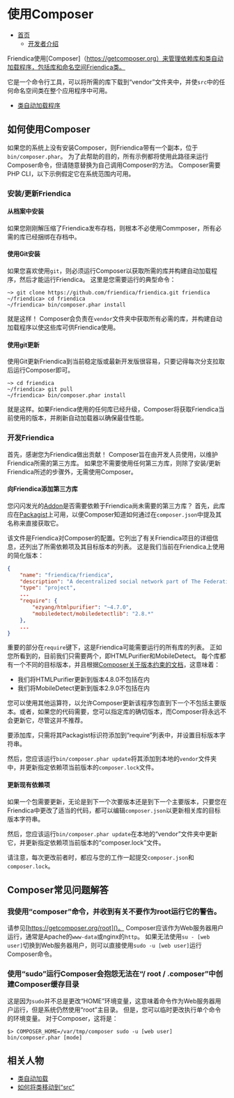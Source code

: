使用Composer
===============

* [首页](help)
  * [开发者介绍](help/Developers-Intro)

Friendica使用[Composer]（https://getcomposer.org）来管理依赖库和类自动加载程序，包括库和命名空间Friendica类。

它是一个命令行工具，可以将所需的库下载到“vendor”文件夹中，并使`src`中的任何命名空间类在整个应用程序中可用。

* [类自动加载程序](help/autoloader)

## 如何使用Composer

如果您的系统上没有安装Composer，则Friendica带有一个副本，位于`bin/composer.phar`。
为了此帮助的目的，所有示例都将使用此路径来运行Composer命令，但请随意替换为自己调用Composer的方法。
Composer需要PHP CLI，以下示例假定它在系统范围内可用。

### 安装/更新Friendica

#### 从档案中安装

如果您刚刚解压缩了Friendica发布存档，则根本不必使用Commposer，所有必需的库已经捆绑在存档中。

#### 使用Git安装

如果您喜欢使用`git`，则必须运行Composer以获取所需的库并构建自动加载程序，然后才能运行Friendica。
这里是您需要运行的典型命令：

````
~> git clone https://github.com/friendica/friendica.git friendica
~/friendica> cd friendica
~/friendica> bin/composer.phar install
````

就是这样！ Composer会负责在`vendor`文件夹中获取所有必需的库，并构建自动加载程序以使这些库可供Friendica使用。

#### 使用git更新

使用Git更新Friendica到当前稳定版或最新开发版很容易，只要记得每次分支拉取后运行Composer即可。

````
~> cd friendica
~/friendica> git pull
~/friendica> bin/composer.phar install
````

就是这样。如果Friendica使用的任何库已经升级，Composer将获取Friendica当前使用的版本，并刷新自动加载器以确保最佳性能。

### 开发Friendica

首先，感谢您为Friendica做出贡献！
Composer旨在由开发人员使用，以维护Friendica所需的第三方库。
如果您不需要使用任何第三方库，则除了安装/更新Friendica所述的步骤外，无需使用Composer。

#### 向Friendica添加第三方库

您闪闪发光的[Addon](help/Addons)是否需要依赖于Friendica尚未需要的第三方库？
首先，此库应在[Packagist](https://packagist.org)上可用，以便Composer知道如何通过在`composer.json`中提及其名称来直接获取它。

该文件是Friendica对Composer的配置。它列出了有关Friendica项目的详细信息，还列出了所需依赖项及其目标版本的列表。
这是我们当前在Friendica上使用的简化版本：

````json
{
	"name": "friendica/friendica",
	"description": "A decentralized social network part of The Federation",
	"type": "project",
	...
	"require": {
		"ezyang/htmlpurifier": "~4.7.0",
		"mobiledetect/mobiledetectlib": "2.8.*"
	},
	...
}
````

重要的部分在`require`键下，这是Friendica可能需要运行的所有库的列表。
正如您所看到的，目前我们只需要两个，即HTMLPurifier和MobileDetect。
每个库都有一个不同的目标版本，并且根据[Composer关于版本约束的文档](https://getcomposer.org/doc/articles/versions.md#writing-basic-version-constraints)，这意味着：

* 我们将HTMLPurifier更新到版本4.8.0不包括在内
* 我们将MobileDetect更新到版本2.9.0不包括在内

您可以使用其他运算符，以允许Composer更新该程序包直到下一个不包括主要版本。或者，如果您的代码需要，您可以指定库的确切版本，而Composer将永远不会更新它，尽管这并不推荐。

要添加库，只需将其Packagist标识符添加到“require”列表中，并设置目标版本字符串。

然后，您应该运行`bin/composer.phar update`将其添加到本地的`vendor`文件夹中，并更新指定依赖项当前版本的`composer.lock`文件。

#### 更新现有依赖项

如果一个包需要更新，无论是到下一个次要版本还是到下一个主要版本，只要您在Friendica中更改了适当的代码，都可以编辑`composer.json`以更新相关库的目标版本字符串。

然后，您应该运行`bin/composer.phar update`在本地的“vendor”文件夹中更新它，并更新指定依赖项当前版本的“composer.lock”文件。

请注意，每次更改前者时，都应与您的工作一起提交`composer.json`和`composer.lock`。

## Composer常见问题解答

### 我使用“composer”命令，并收到有关不要作为root运行它的警告。

请参见[https://getcomposer.org/root]()。
Composer应该作为Web服务器用户运行，通常是Apache的`www-data`或nginx的`http`。
如果无法使用`su - [web user]`切换到Web服务器用户，则可以直接使用`sudo -u [web user]`运行Composer命令。

### 使用“sudo”运行Composer会抱怨无法在“/ root / .composer”中创建Composer缓存目录

这是因为`sudo`并不总是更改“HOME”环境变量，这意味着命令作为Web服务器用户运行，但是系统仍然使用“root”主目录。
但是，您可以临时更改执行单个命令的环境变量。
对于Composer，这将是：
````
$> COMPOSER_HOME=/var/tmp/composer sudo -u [web user] bin/composer.phar [mode]
````

## 相关人物

* [类自动加载](help/autoloader)
* [如何将类移动到“src”](help/Developer-How-To-Move-Classes-to-src)
